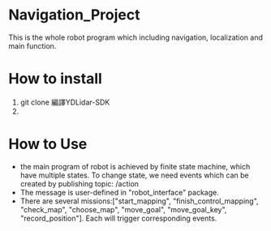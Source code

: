 # Navigation_Project
This is the whole robot program which including navigation, localization and main function.

# How to install
1. git clone
編譯YDLidar-SDK  
2.  
# How to Use
- the main program of robot is achieved by finite state machine, which have multiple states. To change state, we need events which can be created by publishing topic: /action  
- The message is user-defined in "robot_interface" package.
- There are several missions:["start_mapping", "finish_control_mapping", "check_map", "choose_map", "move_goal", "move_goal_key", "record_position"]. Each will trigger corresponding events.

